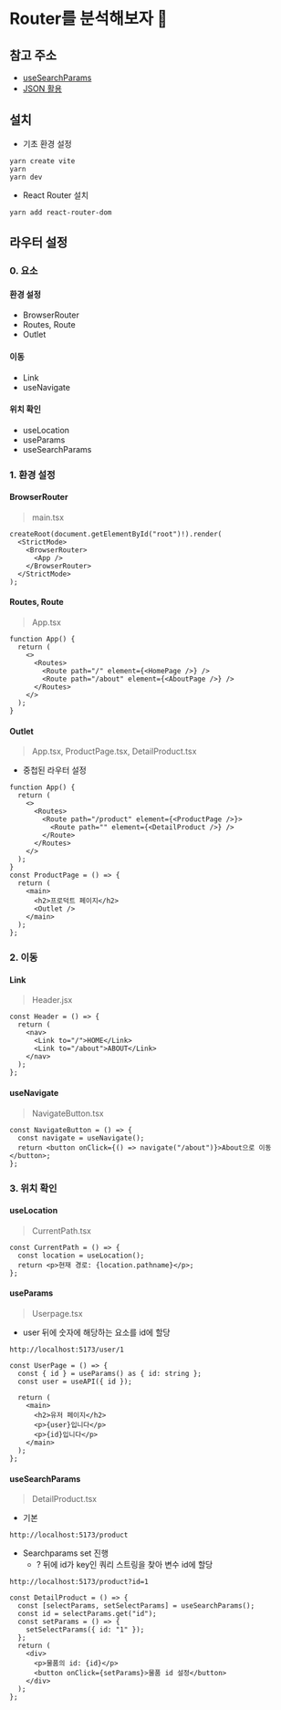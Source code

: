 # Router를 분석해보자 🎯

## 참고 주소

- [useSearchParams](https://velog.io/@rayong/%EB%A6%AC%EC%95%A1%ED%8A%B8-%EA%B8%B0%EC%B4%88-%EC%BF%BC%EB%A6%AC-%EC%8A%A4%ED%8A%B8%EB%A7%81-useSearchParams)
- [JSON 활용](https://jsonplaceholder.typicode.com/)

## 설치

- 기초 환경 설정

```
yarn create vite
yarn
yarn dev
```

- React Router 설치

```
yarn add react-router-dom
```

## 라우터 설정

### 0. 요소

#### 환경 설정

- BrowserRouter
- Routes, Route
- Outlet

#### 이동

- Link
- useNavigate

#### 위치 확인

- useLocation
- useParams
- useSearchParams

### 1. 환경 설정

#### BrowserRouter

> main.tsx

```tsx
createRoot(document.getElementById("root")!).render(
  <StrictMode>
    <BrowserRouter>
      <App />
    </BrowserRouter>
  </StrictMode>
);
```

#### Routes, Route

> App.tsx

```tsx
function App() {
  return (
    <>
      <Routes>
        <Route path="/" element={<HomePage />} />
        <Route path="/about" element={<AboutPage />} />
      </Routes>
    </>
  );
}
```

#### Outlet

> App.tsx, ProductPage.tsx, DetailProduct.tsx

- 중첩된 라우터 설정

```tsx
function App() {
  return (
    <>
      <Routes>
        <Route path="/product" element={<ProductPage />}>
          <Route path="" element={<DetailProduct />} />
        </Route>
      </Routes>
    </>
  );
}
const ProductPage = () => {
  return (
    <main>
      <h2>프로덕트 페이지</h2>
      <Outlet />
    </main>
  );
};
```

### 2. 이동

#### Link

> Header.jsx

```tsx
const Header = () => {
  return (
    <nav>
      <Link to="/">HOME</Link>
      <Link to="/about">ABOUT</Link>
    </nav>
  );
};
```

#### useNavigate

> NavigateButton.tsx

```tsx
const NavigateButton = () => {
  const navigate = useNavigate();
  return <button onClick={() => navigate("/about")}>About으로 이동</button>;
};
```

### 3. 위치 확인

#### useLocation

> CurrentPath.tsx

```tsx
const CurrentPath = () => {
  const location = useLocation();
  return <p>현재 경로: {location.pathname}</p>;
};
```

#### useParams

> Userpage.tsx

- user 뒤에 숫자에 해당하는 요소를 id에 할당

```
http://localhost:5173/user/1
```

```tsx
const UserPage = () => {
  const { id } = useParams() as { id: string };
  const user = useAPI({ id });

  return (
    <main>
      <h2>유저 페이지</h2>
      <p>{user}입니다</p>
      <p>{id}입니다</p>
    </main>
  );
};
```

#### useSearchParams

> DetailProduct.tsx

- 기본

```
http://localhost:5173/product
```

- Searchparams set 진행
  - ? 뒤에 id가 key인 쿼리 스트링을 찾아 변수 id에 할당

```
http://localhost:5173/product?id=1
```

```tsx
const DetailProduct = () => {
  const [selectParams, setSelectParams] = useSearchParams();
  const id = selectParams.get("id");
  const setParams = () => {
    setSelectParams({ id: "1" });
  };
  return (
    <div>
      <p>물품의 id: {id}</p>
      <button onClick={setParams}>물품 id 설정</button>
    </div>
  );
};
```
